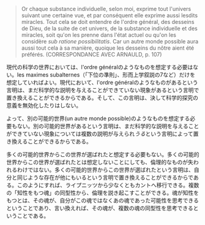 > Or chaque substance individuelle, selon moi, exprime tout l'univers suivant une certaine vue, et par conséquent elle exprime aussi lesdits miracles. Tout cela se doit entendre de l'ordre général, des desseins de Dieu, de la suite de cet univers, de la substance individuelle et des miracles, soit qu'on les prenne dans l'état actuel ou qu'on les considère *sub ratione possibilitatis*. Car un autre monde possible aura aussi tout cela à sa manière, quoique les desseins du nôtre aient été préférés. (CORRESPONDANCE AVEC ARNAULD, p. 107)

現代の科学の世界においては、l'ordre généralのようなものを想定する必要はない。les maximes subalternes（「下位の準則」、形而上学叙説の7など）だけを想定していればよい。現代において、l'ordre généralのようなものがあるという言明は、まだ科学的な説明を与えることができていない現象があるという言明で置き換えることができるからである。そして、この言明は、決して科学的探究の意義を無効化したりはしない。

よって、別の可能的世界(un autre monde possible)のようなものを想定する必要もない。別の可能的世界があるという言明は、まだ科学的な説明を与えることができていない現象については複数の説明が与えられ*うる*という言明によって置き換えることができるからである。

多くの可能的世界からこの世界が選ばれたと想定する必要もない。多くの可能的世界からこの世界が選ばれたとは想定しないことにしても、倫理的なものが失われるわけではない。多くの可能的世界からこの世界が選ばれたという言明は、自分と同じような存在が他にもいるという言明で置き換えることができるからである。このようにすれば、ライプニッツから少なくともカントへ移行できる。複数の「知性をもつ魂」の同型性から、倫理を説き起こすことができる。魂が知性をもつとは、その魂が、自分がこの魂ではなくあの魂であった可能性を思考できるということであり、言い換えれば、その魂が、複数の魂の同型性を思考できるということである。
